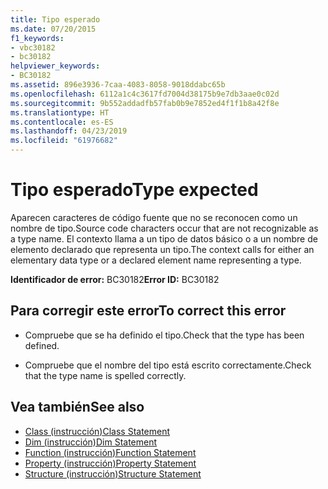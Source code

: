 ```yaml
---
title: Tipo esperado
ms.date: 07/20/2015
f1_keywords:
- vbc30182
- bc30182
helpviewer_keywords:
- BC30182
ms.assetid: 896e3936-7caa-4083-8058-9018ddabc65b
ms.openlocfilehash: 6112a1c4c3617fd7004d38175b9e7db3aae0c02d
ms.sourcegitcommit: 9b552addadfb57fab0b9e7852ed4f1f1b8a42f8e
ms.translationtype: HT
ms.contentlocale: es-ES
ms.lasthandoff: 04/23/2019
ms.locfileid: "61976682"
---
```

# <a name="type-expected"></a><span data-ttu-id="a7d59-102">Tipo esperado</span><span class="sxs-lookup"><span data-stu-id="a7d59-102">Type expected</span></span>
<span data-ttu-id="a7d59-103">Aparecen caracteres de código fuente que no se reconocen como un nombre de tipo.</span><span class="sxs-lookup"><span data-stu-id="a7d59-103">Source code characters occur that are not recognizable as a type name.</span></span> <span data-ttu-id="a7d59-104">El contexto llama a un tipo de datos básico o a un nombre de elemento declarado que representa un tipo.</span><span class="sxs-lookup"><span data-stu-id="a7d59-104">The context calls for either an elementary data type or a declared element name representing a type.</span></span>  
  
 <span data-ttu-id="a7d59-105">**Identificador de error:** BC30182</span><span class="sxs-lookup"><span data-stu-id="a7d59-105">**Error ID:** BC30182</span></span>  
  
## <a name="to-correct-this-error"></a><span data-ttu-id="a7d59-106">Para corregir este error</span><span class="sxs-lookup"><span data-stu-id="a7d59-106">To correct this error</span></span>  
  
- <span data-ttu-id="a7d59-107">Compruebe que se ha definido el tipo.</span><span class="sxs-lookup"><span data-stu-id="a7d59-107">Check that the type has been defined.</span></span>  
  
- <span data-ttu-id="a7d59-108">Compruebe que el nombre del tipo está escrito correctamente.</span><span class="sxs-lookup"><span data-stu-id="a7d59-108">Check that the type name is spelled correctly.</span></span>  
  
## <a name="see-also"></a><span data-ttu-id="a7d59-109">Vea también</span><span class="sxs-lookup"><span data-stu-id="a7d59-109">See also</span></span>

- [<span data-ttu-id="a7d59-110">Class (instrucción)</span><span class="sxs-lookup"><span data-stu-id="a7d59-110">Class Statement</span></span>](../../visual-basic/language-reference/statements/class-statement.md)
- [<span data-ttu-id="a7d59-111">Dim (instrucción)</span><span class="sxs-lookup"><span data-stu-id="a7d59-111">Dim Statement</span></span>](../../visual-basic/language-reference/statements/dim-statement.md)
- [<span data-ttu-id="a7d59-112">Function (instrucción)</span><span class="sxs-lookup"><span data-stu-id="a7d59-112">Function Statement</span></span>](../../visual-basic/language-reference/statements/function-statement.md)
- [<span data-ttu-id="a7d59-113">Property (instrucción)</span><span class="sxs-lookup"><span data-stu-id="a7d59-113">Property Statement</span></span>](../../visual-basic/language-reference/statements/property-statement.md)
- [<span data-ttu-id="a7d59-114">Structure (instrucción)</span><span class="sxs-lookup"><span data-stu-id="a7d59-114">Structure Statement</span></span>](../../visual-basic/language-reference/statements/structure-statement.md)
